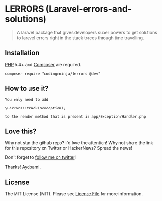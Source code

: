 
# LERRORS (Laravel-errors-and-solutions)

>  A laravel package that gives developers super powers to get solutions to laravel errors right in the stack traces through time travelling.

## Installation

[PHP](https://php.net) 5.4+ and [Composer](https://getcomposer.org) are required.


```
composer require "codingnninja/lerrors @dev"

```

## How to use it?

```
You only need to add  

\Lerrors::track($exception);

to the render method that is present in app/Exception/Handler.php

```

## Love this?

Why not star the github repo? I'd love the attention! Why not share the link for this repository on Twitter or HackerNews? Spread the news!

Don't forget to [follow me on twitter](https://twitter.com/ayovision)!

Thanks!
Ayobami.

## License

The MIT License (MIT). Please see [License File](LICENSE.md) for more information.
